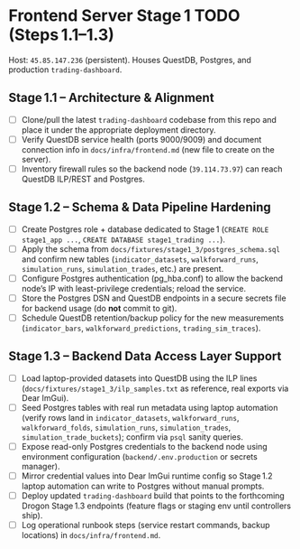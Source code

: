 # Frontend Server Stage 1 TODO (Steps 1.1–1.3)

Host: `45.85.147.236` (persistent). Houses QuestDB, Postgres, and production `trading-dashboard`.

## Stage 1.1 – Architecture & Alignment
- [ ] Clone/pull the latest `trading-dashboard` codebase from this repo and place it under the appropriate deployment directory.
- [ ] Verify QuestDB service health (ports 9000/9009) and document connection info in `docs/infra/frontend.md` (new file to create on the server).
- [ ] Inventory firewall rules so the backend node (`39.114.73.97`) can reach QuestDB ILP/REST and Postgres.

## Stage 1.2 – Schema & Data Pipeline Hardening
- [ ] Create Postgres role + database dedicated to Stage 1 (`CREATE ROLE stage1_app ...`, `CREATE DATABASE stage1_trading ...`).
- [ ] Apply the schema from `docs/fixtures/stage1_3/postgres_schema.sql` and confirm new tables (`indicator_datasets`, `walkforward_runs`, `simulation_runs`, `simulation_trades`, etc.) are present.
- [ ] Configure Postgres authentication (pg_hba.conf) to allow the backend node’s IP with least-privilege credentials; reload the service.
- [ ] Store the Postgres DSN and QuestDB endpoints in a secure secrets file for backend usage (do **not** commit to git).
- [ ] Schedule QuestDB retention/backup policy for the new measurements (`indicator_bars`, `walkforward_predictions`, `trading_sim_traces`).

## Stage 1.3 – Backend Data Access Layer Support
- [ ] Load laptop-provided datasets into QuestDB using the ILP lines (`docs/fixtures/stage1_3/ilp_samples.txt` as reference, real exports via Dear ImGui).
- [ ] Seed Postgres tables with real run metadata using laptop automation (verify rows land in `indicator_datasets`, `walkforward_runs`, `walkforward_folds`, `simulation_runs`, `simulation_trades`, `simulation_trade_buckets`); confirm via `psql` sanity queries.
- [ ] Expose read-only Postgres credentials to the backend node using environment configuration (`backend/.env.production` or secrets manager).
- [ ] Mirror credential values into Dear ImGui runtime config so Stage 1.2 laptop automation can write to Postgres without manual prompts.
- [ ] Deploy updated `trading-dashboard` build that points to the forthcoming Drogon Stage 1.3 endpoints (feature flags or staging env until controllers ship).
- [ ] Log operational runbook steps (service restart commands, backup locations) in `docs/infra/frontend.md`.

